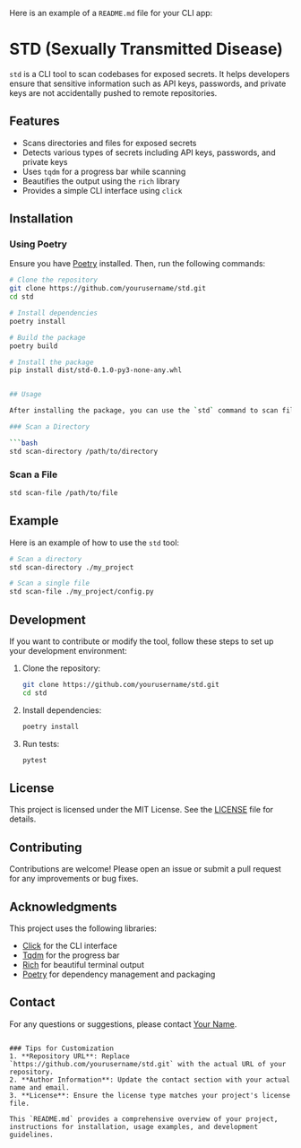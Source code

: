 Here is an example of a `README.md` file for your CLI app:


# STD (Sexually Transmitted Disease)

`std` is a CLI tool to scan codebases for exposed secrets. It helps developers ensure that sensitive information such as API keys, passwords, and private keys are not accidentally pushed to remote repositories.

## Features

- Scans directories and files for exposed secrets
- Detects various types of secrets including API keys, passwords, and private keys
- Uses `tqdm` for a progress bar while scanning
- Beautifies the output using the `rich` library
- Provides a simple CLI interface using `click`

## Installation

### Using Poetry

Ensure you have [Poetry](https://python-poetry.org/) installed. Then, run the following commands:

```bash
# Clone the repository
git clone https://github.com/yourusername/std.git
cd std

# Install dependencies
poetry install

# Build the package
poetry build

# Install the package
pip install dist/std-0.1.0-py3-none-any.whl


## Usage

After installing the package, you can use the `std` command to scan files and directories.

### Scan a Directory

```bash
std scan-directory /path/to/directory
```

### Scan a File

```bash
std scan-file /path/to/file
```

## Example

Here is an example of how to use the `std` tool:

```bash
# Scan a directory
std scan-directory ./my_project

# Scan a single file
std scan-file ./my_project/config.py
```

## Development

If you want to contribute or modify the tool, follow these steps to set up your development environment:

1. Clone the repository:
    ```bash
    git clone https://github.com/yourusername/std.git
    cd std
    ```

2. Install dependencies:
    ```bash
    poetry install
    ```

3. Run tests:
    ```bash
    pytest
    ```

## License

This project is licensed under the MIT License. See the [LICENSE](LICENSE) file for details.

## Contributing

Contributions are welcome! Please open an issue or submit a pull request for any improvements or bug fixes.

## Acknowledgments

This project uses the following libraries:
- [Click](https://click.palletsprojects.com/) for the CLI interface
- [Tqdm](https://tqdm.github.io/) for the progress bar
- [Rich](https://rich.readthedocs.io/) for beautiful terminal output
- [Poetry](https://python-poetry.org/) for dependency management and packaging

## Contact

For any questions or suggestions, please contact [Your Name](mailto:you@example.com).
```

### Tips for Customization
1. **Repository URL**: Replace `https://github.com/yourusername/std.git` with the actual URL of your repository.
2. **Author Information**: Update the contact section with your actual name and email.
3. **License**: Ensure the license type matches your project's license file.

This `README.md` provides a comprehensive overview of your project, instructions for installation, usage examples, and development guidelines.